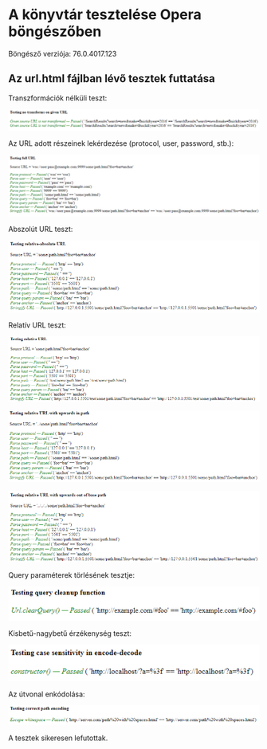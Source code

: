 # A könyvtár tesztelése Opera böngészőben

Böngésző verziója: 76.0.4017.123

## Az url.html fájlban lévő tesztek futtatása

Transzformációk nélküli teszt:

![](../img/opera_test/1.png)

Az URL adott részeinek lekérdezése (protocol, user, password, stb.):

![](../img/opera_test/2.png)

Abszolút URL teszt:

![](../img/opera_test/3.png)

Relatív URL teszt:

![](../img/opera_test/4.png)

![](../img/opera_test/5.png)

![](../img/opera_test/6.png)

Query paraméterek törlésének tesztje:

![](../img/opera_test/7.png)

Kisbetű-nagybetű érzékenység teszt:

![](../img/opera_test/8.png)

Az útvonal enkódolása:

![](../img/opera_test/9.png)

A tesztek sikeresen lefutottak.
